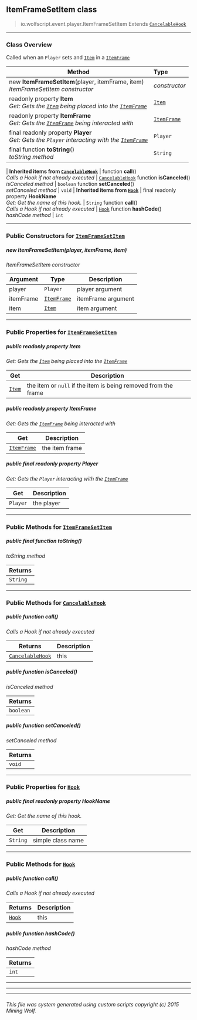 ## ItemFrameSetItem __class__

>io.wolfscript.event.player.ItemFrameSetItem
>Extends [`CancelableHook`](../../hook/CancelableHook.md)

---

### Class Overview

Called when an `Player` sets and [`Item`](../../api/inventory/Item.md) in a [`ItemFrame`](../../api/entity/hanging/ItemFrame.md)

Method | Type   
--- | :--- 
new __ItemFrameSetItem__(player, itemFrame, item) <br> _ItemFrameSetItem constructor_ | _constructor_
 readonly property __Item__ <br> _Get: Gets the [`Item`](../../api/inventory/Item.md) being placed into the [`ItemFrame`](../../api/entity/hanging/ItemFrame.md)_ | [`Item`](../../api/inventory/Item.md)
 readonly property __ItemFrame__ <br> _Get: Gets the [`ItemFrame`](../../api/entity/hanging/ItemFrame.md) being interacted with_ | [`ItemFrame`](../../api/entity/hanging/ItemFrame.md)
final readonly property __Player__ <br> _Get: Gets the `Player` interacting with the [`ItemFrame`](../../api/entity/hanging/ItemFrame.md)_ | `Player`
final function __toString__() <br> _toString method_ | `String`
 |
__Inherited items from [`CancelableHook`](../../hook/CancelableHook.md)__ |
 function __call__() <br> _Calls a Hook if not already executed_ | [`CancelableHook`](../../hook/CancelableHook.md)
 function __isCanceled__() <br> _isCanceled method_ | `boolean`
 function __setCanceled__() <br> _setCanceled method_ | `void`
 |
__Inherited items from [`Hook`](../../hook/Hook.md)__ |
final readonly property __HookName__ <br> _Get: Get the name of this hook._ | `String`
 function __call__() <br> _Calls a Hook if not already executed_ | [`Hook`](../../hook/Hook.md)
 function __hashCode__() <br> _hashCode method_ | `int`







---

### Public Constructors for [`ItemFrameSetItem`](ItemFrameSetItem.md)

##### <a id='itemframesetitem'></a>new __ItemFrameSetItem__(player, itemFrame, item) 

_ItemFrameSetItem constructor_

Argument | Type | Description  
--- | --- | --- 
player | `Player` | player argument
itemFrame | [`ItemFrame`](../../api/entity/hanging/ItemFrame.md) | itemFrame argument
item | [`Item`](../../api/inventory/Item.md) | item argument

---

### Public Properties for [`ItemFrameSetItem`](ItemFrameSetItem.md)

##### <a id='item'></a>public  readonly property __Item__

_Get: Gets the [`Item`](../../api/inventory/Item.md) being placed into the [`ItemFrame`](../../api/entity/hanging/ItemFrame.md)_

Get | Description
--- | --- 
[`Item`](../../api/inventory/Item.md) | the item or `null` if the item is being removed from the frame



##### <a id='itemframe'></a>public  readonly property __ItemFrame__

_Get: Gets the [`ItemFrame`](../../api/entity/hanging/ItemFrame.md) being interacted with_

Get | Description
--- | --- 
[`ItemFrame`](../../api/entity/hanging/ItemFrame.md) | the item frame



##### <a id='player'></a>public final readonly property __Player__

_Get: Gets the `Player` interacting with the [`ItemFrame`](../../api/entity/hanging/ItemFrame.md)_

Get | Description
--- | --- 
`Player` | the player



---

### Public Methods for [`ItemFrameSetItem`](ItemFrameSetItem.md)

##### <a id='tostring'></a>public final function __toString__()

_toString method_

Returns | 
--- | 
`String` |


---

### Public Methods for [`CancelableHook`](../../hook/CancelableHook.md)

##### <a id='call'></a>public  function __call__()

_Calls a Hook if not already executed_

Returns | Description
--- | --- 
[`CancelableHook`](../../hook/CancelableHook.md) | this


##### <a id='iscanceled'></a>public  function __isCanceled__()

_isCanceled method_

Returns | 
--- | 
`boolean` |


##### <a id='setcanceled'></a>public  function __setCanceled__()

_setCanceled method_

Returns | 
--- | 
`void` |


---

### Public Properties for [`Hook`](../../hook/Hook.md)

##### <a id='hookname'></a>public final readonly property __HookName__

_Get: Get the name of this hook._

Get | Description
--- | --- 
`String` | simple class name



---

### Public Methods for [`Hook`](../../hook/Hook.md)

##### <a id='call'></a>public  function __call__()

_Calls a Hook if not already executed_

Returns | Description
--- | --- 
[`Hook`](../../hook/Hook.md) | this


##### <a id='hashcode'></a>public  function __hashCode__()

_hashCode method_

Returns | 
--- | 
`int` |


---


---


---


###### This file was system generated using custom scripts copyright (c) 2015 Mining Wolf.
	

